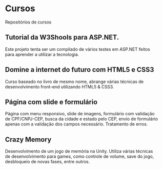 # Cursos
Repositórios de cursos


## Tutorial da W3Shools para ASP.NET. 
Este projeto tenta ser um compilado de vários testes em ASP.NET feitos para aprender a utilizar a tecnologia.

## Domine a internet do futuro com HTML5 e CSS3
Curso baseado no livro de mesmo nome, abrange várias técnicas de desenvolvimento front-end utilizando HTML5 & CSS3.

## Página com slide e formulário
Página com menu responsivo, slide de imagens, formulário com validação de CPF/CNPJ-CEP, busca da cidade e estado pelo CEP, envio de formulário apenas com a validação dos campos necessário. Tratamento de erros. 

## Crazy Memory
Desenvolvimento de um jogo de memória na Unity. Utiliza várias técnicas de desenvolvimento para games, como controle de volume,
save do jogo, desbloqueio de novas fases, entre outros.

